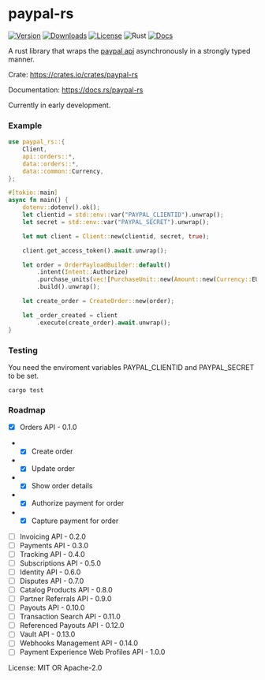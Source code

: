 # paypal-rs


[![Version](https://img.shields.io/crates/v/paypal-rs)](https://crates.io/crates/paypal-rs)
[![Downloads](https://img.shields.io/crates/d/paypal-rs)](https://crates.io/crates/paypal-rs)
[![License](https://img.shields.io/crates/l/paypal-rs)](https://crates.io/crates/paypal-rs)
![Rust](https://github.com/edg-l/paypal-rs/workflows/Rust/badge.svg)
[![Docs](https://docs.rs/paypal-rs/badge.svg)](https://docs.rs/paypal-rs)

A rust library that wraps the [paypal api](https://developer.paypal.com/docs/api) asynchronously in a strongly typed manner.

Crate: https://crates.io/crates/paypal-rs

Documentation: https://docs.rs/paypal-rs

Currently in early development.

### Example

```rust
use paypal_rs::{
    Client,
    api::orders::*,
    data::orders::*,
    data::common::Currency,
};

#[tokio::main]
async fn main() {
    dotenv::dotenv().ok();
    let clientid = std::env::var("PAYPAL_CLIENTID").unwrap();
    let secret = std::env::var("PAYPAL_SECRET").unwrap();

    let mut client = Client::new(clientid, secret, true);

    client.get_access_token().await.unwrap();

    let order = OrderPayloadBuilder::default()
        .intent(Intent::Authorize)
        .purchase_units(vec![PurchaseUnit::new(Amount::new(Currency::EUR, "10.0"))])
        .build().unwrap();

    let create_order = CreateOrder::new(order);

    let _order_created = client
        .execute(create_order).await.unwrap();
}
```

### Testing
You need the enviroment variables PAYPAL_CLIENTID and PAYPAL_SECRET to be set.

`cargo test`

### Roadmap

- [x] Orders API - 0.1.0
- - [x] Create order
- - [x] Update order
- - [x] Show order details
- - [x] Authorize payment for order
- - [x] Capture payment for order
- [ ] Invoicing API - 0.2.0
- [ ] Payments API - 0.3.0
- [ ] Tracking API - 0.4.0
- [ ] Subscriptions API - 0.5.0
- [ ] Identity API - 0.6.0
- [ ] Disputes API - 0.7.0
- [ ] Catalog Products API - 0.8.0
- [ ] Partner Referrals API - 0.9.0
- [ ] Payouts API - 0.10.0
- [ ] Transaction Search API - 0.11.0
- [ ] Referenced Payouts API - 0.12.0
- [ ] Vault API - 0.13.0
- [ ] Webhooks Management API - 0.14.0
- [ ] Payment Experience Web Profiles API - 1.0.0

License: MIT OR Apache-2.0
